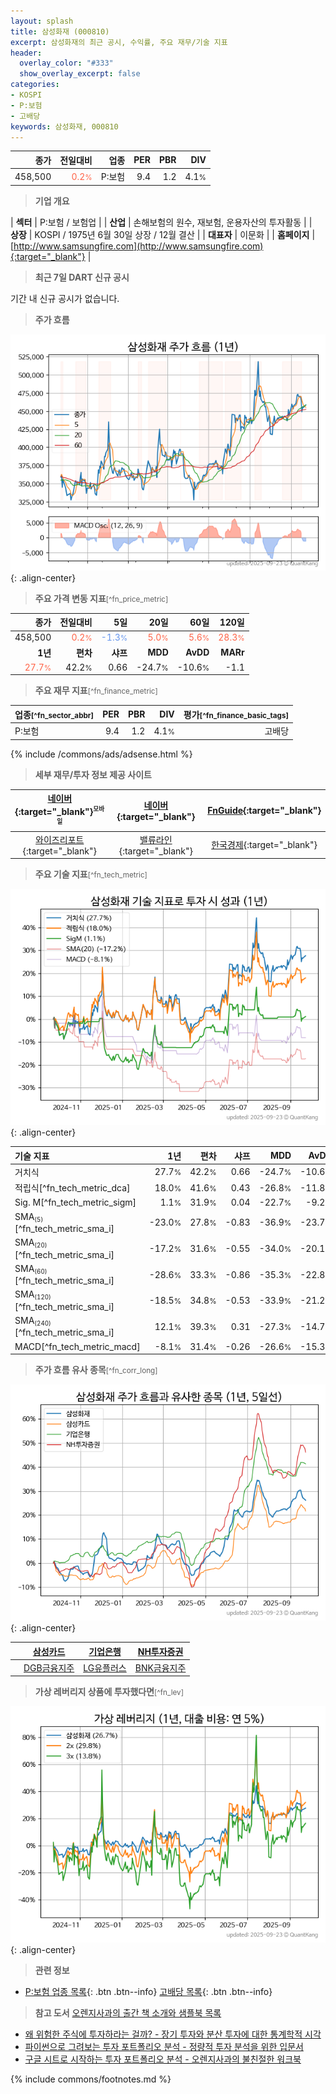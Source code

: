 ```yaml
---
layout: splash
title: 삼성화재 (000810)
excerpt: 삼성화재의 최근 공시, 수익률, 주요 재무/기술 지표
header:
  overlay_color: "#333"
  show_overlay_excerpt: false
categories:
- KOSPI
- P:보험
- 고배당
keywords: 삼성화재, 000810
---
```


| **종가** | **전일대비** | **업종** | **PER** | **PBR** | **DIV** |
| -------: | -----------: | -------: | ------: | ------: | ------: |
| 458,500 | <span style="color: tomato">0.2<small>%</small></span> | P:보험 | 9.4 | 1.2 | 4.1<small>%</small> |

<!-- more -->


> **기업 개요**<a id="company"></a>

| <span style="white-space:nowrap;">**섹터**</span> | P:보험 / 보험업 |
| <span style="white-space:nowrap;">**산업**</span> | 손해보험의 원수, 재보험, 운용자산의 투자활동 |
| <span style="white-space:nowrap;">**상장**</span> | KOSPI / 1975년 6월 30일 상장 / 12월 결산 |
| <span style="white-space:nowrap;">**대표자**</span> | 이문화 |
| <span style="white-space:nowrap;">**홈페이지**</span> | [http://www.samsungfire.com](http://www.samsungfire.com){:target="_blank"} |


> **최근 7일 DART 신규 공시**<a id="dart"></a>

기간 내 신규 공시가 없습니다.


> **주가 흐름**<a id="price"></a>

![000810](/stock/images/000810.png){: .align-center}


> **주요 가격 변동 지표**<small>[^fn_price_metric]</small>

| **종가** | **전일대비** | **5일** | **20일** | **60일** | **120일** |
| -------: | -----------: | ------: | -------: | -------: | --------: |
| 458,500 | <span style="color: tomato">0.2<small>%</small></span> | <span style="color: cornflowerblue">-1.3<small>%</small></span> | <span style="color: tomato">5.0<small>%</small></span> | <span style="color: tomato">5.6<small>%</small></span> | <span style="color: tomato">28.3<small>%</small></span> |
| **1년** | **편차** | **샤프** | **MDD** | **AvDD** | **MARr** |
| <span style="color: tomato">27.7<small>%</small></span> | 42.2<small>%</small> | 0.66 | -24.7<small>%</small> | -10.6<small>%</small> | -1.1 |


> **주요 재무 지표**<small>[^fn_finance_metric]</small>

| **업종**<small>[^fn_sector_abbr]</small> | **PER** | **PBR** | **DIV** | **평가**<small>[^fn_finance_basic_tags]</small> |
| :--------------------------------------- | ------: | ------: | ------: | ----------------------------------------------: |
| P:보험 | 9.4 | 1.2 | 4.1<small>%</small> | 고배당 |



{% include /commons/ads/adsense.html %}

> **세부 재무/투자 정보 제공 사이트**

| [네이버](https://m.stock.naver.com/domestic/stock/000810/finance/summary){:target="_blank"}<sup><small>모바일</small></sup> | [네이버](https://finance.naver.com/item/coinfo.naver?code=000810){:target="_blank"} | [FnGuide](https://comp.fnguide.com/SVO2/ASP/SVD_Invest.asp?gicode=A000810&MenuYn=Y){:target="_blank"} |
| :---: | :---: | :---: |
| [와이즈리포트](https://comp.wisereport.co.kr/company/c1040001.aspx?cmp_cd=000810){:target="_blank"} | [밸류라인](https://www.valueline.co.kr/finance/summary/000810){:target="_blank"} | [한국경제](https://markets.hankyung.com/stock/000810/financial-summary){:target="_blank"} |


> **주요 기술 지표**<small>[^fn_tech_metric]</small>


![000810](/stock/images/000810_tech.png){: .align-center}

| **기술 지표** | **1년** | **편차** | **샤프** | **MDD** | **AvDD** |
| :------------ | ------: | -----------: | -------: | ------: | -------: |
| 거치식 | 27.7<small>%</small> | 42.2<small>%</small> | 0.66 | -24.7<small>%</small> | -10.6<small>%</small> |
| 적립식[^fn_tech_metric_dca] | 18.0<small>%</small> | 41.6<small>%</small> | 0.43 | -26.8<small>%</small> | -11.8<small>%</small> |
| Sig. M[^fn_tech_metric_sigm] | 1.1<small>%</small> | 31.9<small>%</small> | 0.04 | -22.7<small>%</small> | -9.2<small>%</small> |
| SMA<small><sub>(5)</sub></small>[^fn_tech_metric_sma_i] | -23.0<small>%</small> | 27.8<small>%</small> | -0.83 | -36.9<small>%</small> | -23.7<small>%</small> |
| SMA<small><sub>(20)</sub></small>[^fn_tech_metric_sma_i] | -17.2<small>%</small> | 31.6<small>%</small> | -0.55 | -34.0<small>%</small> | -20.1<small>%</small> |
| SMA<small><sub>(60)</sub></small>[^fn_tech_metric_sma_i] | -28.6<small>%</small> | 33.3<small>%</small> | -0.86 | -35.3<small>%</small> | -22.8<small>%</small> |
| SMA<small><sub>(120)</sub></small>[^fn_tech_metric_sma_i] | -18.5<small>%</small> | 34.8<small>%</small> | -0.53 | -33.9<small>%</small> | -21.2<small>%</small> |
| SMA<small><sub>(240)</sub></small>[^fn_tech_metric_sma_i] | 12.1<small>%</small> | 39.3<small>%</small> | 0.31 | -27.3<small>%</small> | -14.7<small>%</small> |
| MACD[^fn_tech_metric_macd] | -8.1<small>%</small> | 31.4<small>%</small> | -0.26 | -26.6<small>%</small> | -15.3<small>%</small> |


> **주가 흐름 유사 종목**<a id="corr"></a><small>[^fn_corr_long]</small>

![000810](/stock/images/000810_corr.png){: .align-center}

|       | [삼성카드](/029780/) | [기업은행](/024110/) | [NH투자증권](/005940/) |
| :---: | :------------------------------------: | :------------------------------------: | :------------------------------------: |
|       | [DGB금융지주](/139130/) | [LG유플러스](/032640/) | [BNK금융지주](/138930/) |


> **가상 레버리지 상품에 투자했다면**<a id="2x"></a><small>[^fn_lev]</small>

![000810](/stock/images/000810_2x.png){: .align-center}


> **관련 정보**

- [P:보험 업종 목록](/stats/sector/kospi_업종_보험_종목/){: .btn .btn--info} [고배당 목록](/fn/fn_high_div/){: .btn .btn--info}

> **참고 도서** [오렌지사과의 출간 책 소개와 샘플북 목록](https://kongdori.tistory.com/691)

- [왜 위험한 주식에 투자하라는 걸까? - 장기 투자와 분산 투자에 대한 통계학적 시각](https://kongdori.tistory.com/421)
- [파이썬으로 그려보는 투자 포트폴리오 분석  - 정량적 투자 분석을 위한 입문서](https://kongdori.tistory.com/643)
- [구글 시트로 시작하는 투자 포트폴리오 분석 - 오렌지사과의 불친절한 워크북](https://kongdori.tistory.com/449)


{% include commons/footnotes.md %}